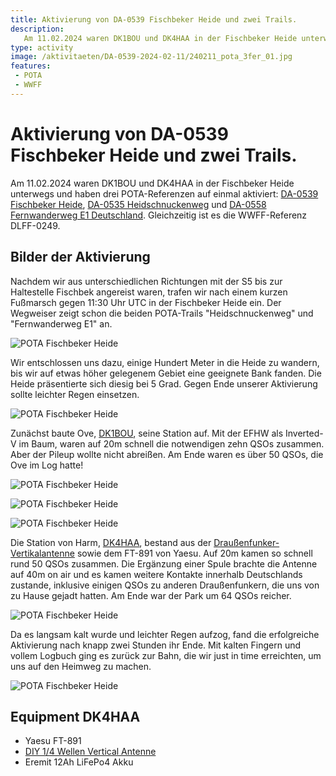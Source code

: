 ```yaml
---
title: Aktivierung von DA-0539 Fischbeker Heide und zwei Trails.
description: 
   Am 11.02.2024 waren DK1BOU und DK4HAA in der Fischbeker Heide unterwegs und haben drei POTA-Referenzen auf einmal aktiviert.
type: activity
image: /aktivitaeten/DA-0539-2024-02-11/240211_pota_3fer_01.jpg
features:
 - POTA
 - WWFF
---
```

# Aktivierung von DA-0539 Fischbeker Heide und zwei Trails.
Am 11.02.2024 waren DK1BOU und DK4HAA in der Fischbeker Heide unterwegs und haben drei POTA-Referenzen auf einmal aktiviert: [DA-0539 Fischbeker Heide](https://pota.app/#/park/DA-0539), [DA-0535 Heidschnuckenweg](https://pota.app/#/park/DA-0535) und [DA-0558 Fernwanderweg E1 Deutschland](https://pota.app/#/park/DA-0558). Gleichzeitig ist es die WWFF-Referenz DLFF-0249.

## Bilder der Aktivierung


Nachdem wir aus unterschiedlichen Richtungen mit der S5 bis zur Haltestelle Fischbek angereist waren, trafen wir nach einem kurzen Fußmarsch gegen 11:30 Uhr UTC in der Fischbeker Heide ein. Der Wegweiser zeigt schon die beiden POTA-Trails "Heidschnuckenweg" und "Fernwanderweg E1" an.

![POTA Fischbeker Heide](/aktivitaeten/DA-0539-2024-02-11/240211_pota_3fer_00.jpg)


Wir entschlossen uns dazu, einige Hundert Meter in die Heide zu wandern, bis wir auf etwas höher gelegenem Gebiet eine geeignete Bank fanden. Die Heide präsentierte sich diesig bei 5 Grad. Gegen Ende unserer Aktivierung sollte leichter Regen einsetzen.

![POTA Fischbeker Heide](/aktivitaeten/DA-0539-2024-02-11/240211_pota_3fer_01.jpg)


Zunächst baute Ove, [DK1BOU](https://www.qrz.com/db/DK1BOU), seine Station auf. Mit der EFHW als Inverted-V im Baum, waren auf 20m schnell die notwendigen zehn QSOs zusammen. Aber der Pileup wollte nicht abreißen. Am Ende waren es über 50 QSOs, die Ove im Log hatte!

![POTA Fischbeker Heide](/aktivitaeten/DA-0539-2024-02-11/240211_pota_3fer_02.jpg)

![POTA Fischbeker Heide](/aktivitaeten/DA-0539-2024-02-11/240211_pota_3fer_03.jpg)

![POTA Fischbeker Heide](/aktivitaeten/DA-0539-2024-02-11/240211_pota_3fer_04.jpg)


Die Station von Harm, [DK4HAA](https://www.qrz.com/db/DK4HAA), bestand aus der [Draußenfunker-Vertikalantenne](/diy/teleskop-viertelwellen-vertical.html) sowie dem FT-891 von Yaesu. Auf 20m kamen so schnell rund 50 QSOs zusammen. Die Ergänzung einer Spule brachte die Antenne auf 40m on air und es kamen weitere Kontakte innerhalb Deutschlands zustande, inklusive einigen QSOs zu anderen Draußenfunkern, die uns von zu Hause gejadt hatten. Am Ende war der Park um 64 QSOs reicher.

![POTA Fischbeker Heide](/aktivitaeten/DA-0539-2024-02-11/240211_pota_3fer_05.jpg)

Da es langsam kalt wurde und leichter Regen aufzog, fand die erfolgreiche Aktivierung nach knapp zwei Stunden ihr Ende. Mit kalten Fingern und vollem Logbuch ging es zurück zur Bahn, die wir just in time erreichten, um uns auf den Heimweg zu machen.

![POTA Fischbeker Heide](/aktivitaeten/DA-0539-2024-02-11/240211_pota_3fer_06.jpg)


## Equipment DK4HAA
- Yaesu FT-891
- [DIY 1/4 Wellen Vertical Antenne](/diy/teleskop-viertelwellen-vertical.html)
- Eremit 12Ah LiFePo4 Akku

